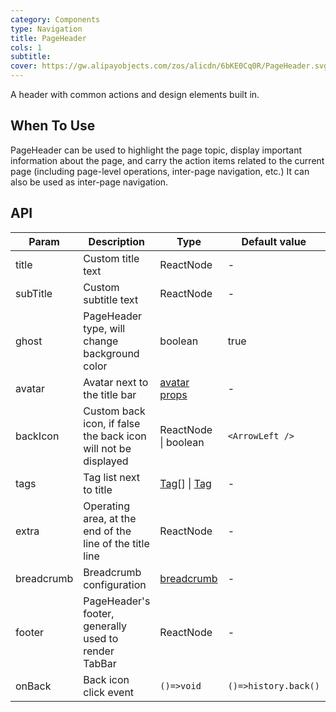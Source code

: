 ```yaml
---
category: Components
type: Navigation
title: PageHeader
cols: 1
subtitle:
cover: https://gw.alipayobjects.com/zos/alicdn/6bKE0Cq0R/PageHeader.svg
---
```


A header with common actions and design elements built in.

## When To Use

PageHeader can be used to highlight the page topic, display important information about the page, and carry the action items related to the current page (including page-level operations, inter-page navigation, etc.) It can also be used as inter-page navigation.

## API

| Param | Description | Type | Default value | Version |
| --- | --- | --- | --- | --- |
| title | Custom title text | ReactNode | - |  |
| subTitle | Custom subtitle text | ReactNode | - |  |
| ghost | PageHeader type, will change background color | boolean | true |  |
| avatar | Avatar next to the title bar | [avatar props](/components/avatar/) | - |  |
| backIcon | Custom back icon, if false the back icon will not be displayed | ReactNode \| boolean | `<ArrowLeft />` |  |
| tags | Tag list next to title | [Tag](/components/tag/)[] \| [Tag](/components/tag/) | - |  |
| extra | Operating area, at the end of the line of the title line | ReactNode | - |  |
| breadcrumb | Breadcrumb configuration | [breadcrumb](/components/breadcrumb/) | - |  |
| footer | PageHeader's footer, generally used to render TabBar | ReactNode | - |  |
| onBack | Back icon click event | `()=>void` | `()=>history.back()` |  |

<style>
  [data-theme="dark"] .site-page-header {
    border: 1px solid #303030;
  }
  [data-theme="dark"]  .site-page-header-ghost-wrapper {
    background-color: rgba(255,255,255,0.08);
  }
</style>

